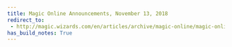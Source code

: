 ```yaml
---
title: Magic Online Announcements, November 13, 2018
redirect_to:
 - http://magic.wizards.com/en/articles/archive/magic-online/magic-online-announcements-november-13-2018-2018-11-13
has_build_notes: True
---
```

